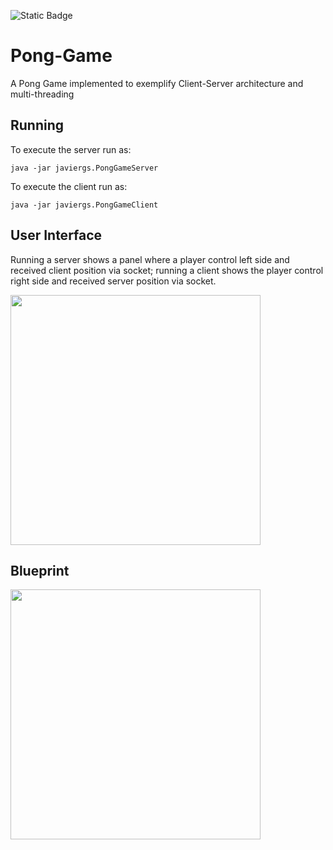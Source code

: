 ![Static Badge](https://img.shields.io/badge/author-javiergs-orange)

# Pong-Game
A Pong Game implemented to exemplify Client-Server architecture and multi-threading
<br>
## Running

To execute the server run as:
```
java -jar javiergs.PongGameServer
```

To execute the client run as:
```
java -jar javiergs.PongGameClient
```
## User Interface

Running a server shows a panel where a player control left side and received client position via socket; running a client shows the player control right side and received server position via socket.

<IMG SRC="https://github.com/CSC308/Pong-Game/assets/3814755/b3dcb362-294e-4ad7-9562-2203557a4f45" WIDTH=400>

## Blueprint

<IMG SRC="https://github.com/CSC308/Pong-Game/assets/3814755/1a49db1d-4a12-4729-8e90-afb829567c3b" WIDTH=400>

